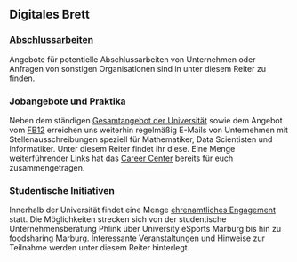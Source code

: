 ## Digitales Brett

### [Abschlussarbeiten](https://github.com/Fachschaft-FB12/Digitales-Brett/tree/main/Abschlussarbeiten)
Angebote für potentielle Abschlussarbeiten von Unternehmen oder Anfragen von sonstigen Organisationen sind in unter diesem Reiter zu finden.

### Jobangebote und Praktika
Neben dem ständigen [Gesamtangebot der Universität](https://uni-marburg.de/bAqty) sowie dem Angebot vom [FB12](https://uni-marburg.de/BNFzV) erreichen uns weiterhin regelmäßig E-Mails von Unternehmen mit Stellenausschreibungen speziell für Mathematiker, Data Scientisten und Informatiker. Unter diesem Reiter findet ihr diese. Eine Menge weiterführender Links hat das [Career Center](https://uni-marburg.de/ekKpc) bereits für euch zusammengetragen.

### Studentische Initiativen
Innerhalb der Universität findet eine Menge [ehrenamtliches Engagement](https://uni-marburg.de/V4GEa) statt. Die Möglichkeiten strecken sich von der studentische Unternehmensberatung Phlink über University eSports Marburg  bis hin zu foodsharing Marburg. Interessante Veranstaltungen und Hinweise zur Teilnahme werden unter diesem Reiter hinterlegt.